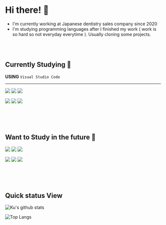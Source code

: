# Hi there! :wave:
- I'm currently working at Japanese dentistry sales company since 2020
- I'm studying programming languages after I finished my work ( work is so hard so not everyday everytime ). Usually cloning some projects.

<br><br>
## Currently Studying :rocket:
 **USING**  ```Visual Studio Code```
 
------------
<div>
<img src="https://img.shields.io/badge/html5-E34F26?style=for-the-badge&logo=html5&logoColor=white"> <img src="https://img.shields.io/badge/css-1572B6?style=for-the-badge&logo=css3&logoColor=white"> <img src="https://img.shields.io/badge/javascript-F7DF1E?style=for-the-badge&logo=javascript&logoColor=black"> 

<img src="https://img.shields.io/badge/mongoDB-47A248?style=for-the-badge&logo=MongoDB&logoColor=white"> <img src="https://img.shields.io/badge/node.js-339933?style=for-the-badge&logo=Node.js&logoColor=white">  <img src="https://img.shields.io/badge/express-000000?style=for-the-badge&logo=express&logoColor=white">
</div>

<br><br><br>
## Want to Study in the future :trident:
<div>
<img src="https://img.shields.io/badge/python-3776AB?style=for-the-badge&logo=python&logoColor=white"> <img src="https://img.shields.io/badge/mysql-4479A1?style=for-the-badge&logo=mysql&logoColor=white"> <img src="https://img.shields.io/badge/java-007396?style=for-the-badge&logo=java&logoColor=white">

<img src="https://img.shields.io/badge/vue.js-4FC08D?style=for-the-badge&logo=vue.js&logoColor=white"> <img src="https://img.shields.io/badge/flutter-02569B?style=for-the-badge&logo=flutter&logoColor=white"> <img src="https://img.shields.io/badge/react-61DAFB?style=for-the-badge&logo=react&logoColor=black">
</div>

<br><br><br>
## Quick status View

![Ku's github stats](https://github-readme-stats.vercel.app/api?username=BonsungKu&show_icons=true&&theme=dracula&count_private=true)


![Top Langs](https://github-readme-stats.vercel.app/api/top-langs/?username=BonsungKu&layout=compact&hide=csharp)

<!---
BonsungKu/BonsungKu is a ✨ special ✨ repository because its `README.md` (this file) appears on your GitHub profile.
You can click the Preview link to take a look at your changes.
--->

